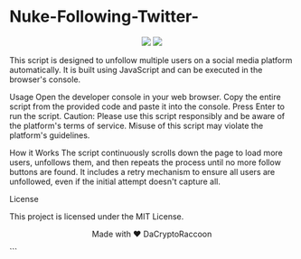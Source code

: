 # Nuke-Following-Twitter-

<p align="center">
  <img src="https://img.shields.io/github/license/DaCryptoRaccoon/Nuke-Following-Twitter">
  <img src="https://img.shields.io/github/languages/top/DaCryptoRaccoon/Nuke-Following-Twitter">
</p>

This script is designed to unfollow multiple users on a social media platform automatically. It is built using JavaScript and can be executed in the browser's console.

Usage
Open the developer console in your web browser.
Copy the entire script from the provided code and paste it into the console.
Press Enter to run the script.
Caution: Please use this script responsibly and be aware of the platform's terms of service. Misuse of this script may violate the platform's guidelines.

How it Works
The script continuously scrolls down the page to load more users, unfollows them, and then repeats the process until no more follow buttons are found. It includes a retry mechanism to ensure all users are unfollowed, even if the initial attempt doesn't capture all.

License

This project is licensed under the MIT License.
<p align="center">
  Made with ❤️ DaCryptoRaccoon
</p>
```
